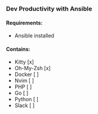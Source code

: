 ### Dev Productivity with Ansible

#### Requirements:
- Ansible installed

#### Contains:
- Kitty [x]
- Oh-My-Zsh [x]
- Docker [ ]
- Nvim [ ]
- PHP [ ]
- Go [ ]
- Python [ ]
- Slack [ ]